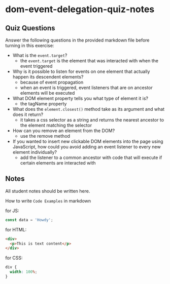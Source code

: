 # dom-event-delegation-quiz-notes

## Quiz Questions

Answer the following questions in the provided markdown file before turning in this exercise:

- What is the `event.target`?
  - the `event.target` is the element that was interacted with when the event triggered
- Why is it possible to listen for events on one element that actually happen its descendent elements?
  - because of event propagation
  - when an event is triggered, event listeners that are on ancestor elements will be executed
- What DOM element property tells you what type of element it is?
  - the tagName property
- What does the `element.closest()` method take as its argument and what does it return?
  - it takes a css selector as a string and returns the nearest ancestor to the element matching the selector
- How can you remove an element from the DOM?
  - use the remove method
- If you wanted to insert new clickable DOM elements into the page using JavaScript, how could you avoid adding an event listener to every new element individually?
  - add the listener to a common ancestor with code that will execute if certain elements are interacted with

## Notes

All student notes should be written here.

How to write `Code Examples` in markdown

for JS:

```javascript
const data = 'Howdy';
```

for HTML:

```html
<div>
  <p>This is text content</p>
</div>
```

for CSS:

```css
div {
  width: 100%;
}
```
